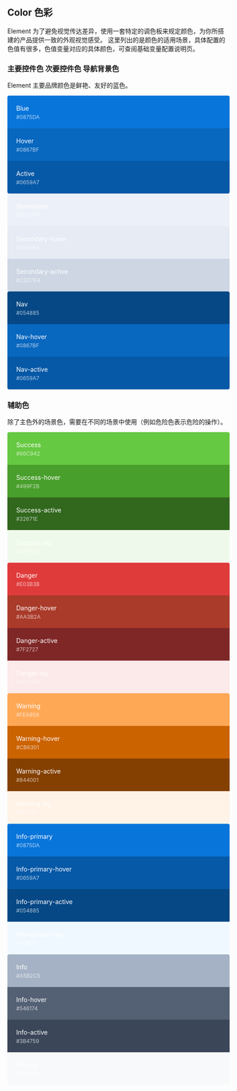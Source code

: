 <style>
  .demo-color-box {
    border-radius: 4px;
    padding: 20px;
    height: 74px;
    box-sizing: border-box;
    color: #fff;
    font-size: 14px;

    & .value {
      font-size: 12px;
      opacity: 0.69;
      line-height: 24px;
    }
  }
  .demo-color-box-group {
    .demo-color-box {
      border-radius: 0;
    }
    .demo-color-box:first-child {
      border-radius: 4px 4px 0 0;
    }
    .demo-color-box:last-child {
      border-radius: 0 0 4px 4px;
    }
  }
  .bg-blue-primary {
    background-color: #0875DA;
  }
  .bg-blue-hover {
    background-color: #0867BF;
  }
  .bg-blue-active {
    background-color: #0659A7;
  }
  .bg-secondary {
    background-color: #ECF0F8;
  }
  .bg-secondary-hover {
    background-color: #E6EBF4;
  }
  .bg-secondary-active {
    background-color: #CED6E4;
  }
  .bg-nav {
    background-color: #054885;
  }
  .bg-nav-hover {
    background-color: #0867BF
  }
  .bg-nav-active {
    background-color: #0659A7;
  }

  .bg-success {
    background-color: #66C942;
  }
  .bg-success-hover {
    background-color: #499F2B;
  }
  .bg-success-active {
    background-color: #32671E;
  }
  .bg-success-bg {
    background-color: #EFF9EB;
  }

  .bg-danger {
    background-color: #E03B3B;
  }
  .bg-danger-hover {
    background-color: #AA3B2A;
  }
  .bg-danger-active {
    background-color: #7F2727;
  }
  .bg-danger-bg {
    background-color: #FCE9E9;
  }

  .bg-warning {
    background-color: #FEA856;
  }
  .bg-warning-hover {
    background-color: #CB6301;
  }
  .bg-warning-active {
    background-color: #844001;
  }
  .bg-warning-bg {
    background-color: #FFF2E6;
  }

  .bg-info-primary {
    background-color: #0875DA;
  }
  .bg-info-primary-hover {
    background-color: #0659A7;
  }
  .bg-info-primary-active {
    background-color: #054885;
  }
  .bg-info-primary-bg {
    background-color: #F0F8FF;
  }

  .bg-info {
    background-color: #A5B2C5;
  }
  .bg-info-hover {
    background-color: #546174;
  }
  .bg-info-active {
    background-color: #3B4759;
  }
  .bg-info-bg {
    background-color: #F8F9FB;
  }

  .bg-text-primary {
    background-color: #303133;
  }
  .bg-text-regular {
    background-color: #606266;
  }
  .bg-text-secondary {
    background-color: #909399;
  }
  .bg-text-placeholder {
    background-color: #c0c4cc;
  }

  .bg-border-base {
    background-color: #dcdfe6;
  }
  .bg-border-light {
    background-color: #e4e7ed;
  }
  .bg-border-lighter {
    background-color: #ebeef5;
  }
  .bg-border-extra-light {
    background-color: #f2f6fc;
  }

  [class*=" bg-border-"] {
    color: #303133;
  }
</style>

## Color 色彩

Element 为了避免视觉传达差异，使用一套特定的调色板来规定颜色，为你所搭建的产品提供一致的外观视觉感受。
这里列出的是颜色的适用场景，具体配置的色值有很多，色值变量对应的具体颜色，可查阅基础变量配置说明页。

### 主要控件色 次要控件色 导航背景色

Element 主要品牌颜色是鲜艳、友好的蓝色。

<el-row :gutter="12">
  <el-col :span="6">
    <div class="demo-color-box-group">
      <div class="demo-color-box bg-blue-primary">Blue<div class="value">#0875DA</div></div>
      <div class="demo-color-box bg-blue-hover">Hover<div class="value">#0867BF</div></div>
      <div class="demo-color-box bg-blue-active">Active<div class="value">#0659A7</div></div>
    </div>
  </el-col>
  <el-col :span="6">
    <div class="demo-color-box-group">
      <div class="demo-color-box bg-secondary">Secondary<div class="value">#ECF0F8</div></div>
      <div class="demo-color-box bg-secondary-hover">Secondary-hover<div class="value">#E6EBF4</div></div>
      <div class="demo-color-box bg-secondary-active">Secondary-active<div class="value">#CED7E4</div></div>
    </div>
  </el-col>
  <el-col :span="6">
    <div class="demo-color-box-group">
      <div class="demo-color-box bg-nav">Nav<div class="value">#054885</div></div>
      <div class="demo-color-box bg-nav-hover">Nav-hover<div class="value">#0867BF</div></div>
      <div class="demo-color-box bg-nav-active">Nav-active<div class="value">#0659A7</div></div>
    </div>
  </el-col>
</el-row>

### 辅助色

除了主色外的场景色，需要在不同的场景中使用（例如危险色表示危险的操作）。

<el-row :gutter="12">
  <el-col :span="4">
    <div class="demo-color-box-group">
      <div class="demo-color-box bg-success">Success<div class="value">#66C942</div></div>
      <div class="demo-color-box bg-success-hover">Success-hover<div class="value">#499F2B</div></div>
      <div class="demo-color-box bg-success-active">Success-active<div class="value">#32671E</div></div>
      <div class="demo-color-box bg-success-bg">Success-bg<div class="value">#EFF9EB</div></div>
    </div>
  </el-col>
  <el-col :span="4">
    <div class="demo-color-box-group">
      <div class="demo-color-box bg-danger">Danger<div class="value">#E03B3B</div></div>
      <div class="demo-color-box bg-danger-hover">Danger-hover<div class="value">#AA3B2A</div></div>
      <div class="demo-color-box bg-danger-active">Danger-active<div class="value">#7F2727</div></div>
      <div class="demo-color-box bg-danger-bg">Danger-bg<div class="value">#FCE9E9</div></div>
    </div>
  </el-col>
  <el-col :span="4">
    <div class="demo-color-box-group">
      <div class="demo-color-box bg-warning">Warning<div class="value">#FEA856</div></div>
      <div class="demo-color-box bg-warning-hover">Warning-hover<div class="value">#CB6301</div></div>
      <div class="demo-color-box bg-warning-active">Warning-active<div class="value">#844001</div></div>
      <div class="demo-color-box bg-warning-bg">Warning-bg<div class="value">#FFF2E5</div></div>
    </div>
  </el-col>
  <el-col :span="4">
    <div class="demo-color-box-group">
      <div class="demo-color-box bg-info-primary">Info-primary<div class="value">#0875DA</div></div>
      <div class="demo-color-box bg-info-primary-hover">Info-primary-hover<div class="value">#0659A7</div></div>
      <div class="demo-color-box bg-info-primary-active">Info-primary-active<div class="value">#054885</div></div>
      <div class="demo-color-box bg-info-primary-bg">Info-primary-bg<div class="value">#F0F8FF</div></div>
    </div>
  </el-col>
  <el-col :span="4">
    <div class="demo-color-box-group">
      <div class="demo-color-box bg-info">Info<div class="value">#A5B2C5</div></div>
      <div class="demo-color-box bg-info-hover">Info-hover<div class="value">#546174</div></div>
      <div class="demo-color-box bg-info-active">Info-active<div class="value">#3B4759</div></div>
      <div class="demo-color-box bg-info-bg">Info-bg<div class="value">#F8F9FB</div></div>
    </div>
  </el-col>
</el-row>

<!-- ### 中性色（暂时没有这些场景，颜色归类先不考虑，下面的归类可以先无视）

中性色用于文本、背景和边框颜色。通过运用不同的中性色，来表现层次结构。

<el-row :gutter="12">
  <el-col :span="6">
    <div class="demo-color-box-group">
      <div class="demo-color-box bg-text-primary">主要文字<div class="value">#303133</div></div>
      <div class="demo-color-box bg-text-regular">常规文字<div class="value">#606266</div></div>
      <div class="demo-color-box bg-text-secondary">次要文字<div class="value">#909399</div></div>
      <div class="demo-color-box bg-text-placeholder">占位文字<div class="value">#C0C4CC</div></div>
    </div>
  </el-col>
  <el-col :span="6">
    <div class="demo-color-box-group">
      <div class="demo-color-box bg-border-base">一级边框<div class="value">#DCDFE6</div></div>
      <div class="demo-color-box bg-border-light">二级边框<div class="value">#E4E7ED</div></div>
      <div class="demo-color-box bg-border-lighter">三级边框<div class="value">#EBEEF5</div></div>
      <div class="demo-color-box bg-border-extra-light">四级边框<div class="value">#F2F6FC</div></div>
    </div>
  </el-col>
</el-row> -->
